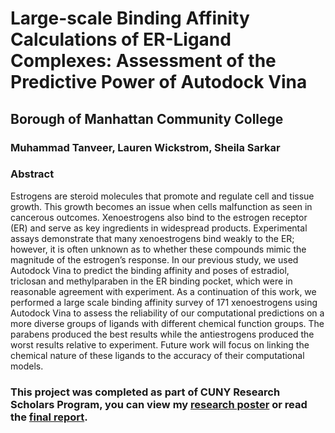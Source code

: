# Large-scale Binding Affinity Calculations of ER-Ligand Complexes: Assessment of the Predictive Power of Autodock Vina
## Borough of Manhattan Community College
### Muhammad Tanveer, Lauren Wickstrom, Sheila Sarkar

### Abstract
Estrogens are steroid molecules that promote and regulate cell and tissue growth. This growth becomes an issue when cells malfunction as seen in cancerous outcomes. Xenoestrogens also bind to the estrogen receptor (ER) and serve as key ingredients in widespread products. Experimental assays demonstrate that many xenoestrogens bind weakly to the ER; however, it is often unknown as to whether these compounds mimic the magnitude of the estrogen’s response. In our previous study, we used Autodock Vina to predict the binding affinity and poses of estradiol, triclosan and methylparaben in the ER binding pocket, which were in reasonable agreement with experiment. As a continuation of this work, we performed a large scale binding affinity survey of 171 xenoestrogens using Autodock Vina to assess the reliability of our computational predictions on a more diverse groups of ligands with different chemical function groups. The parabens produced the best results while the antiestrogens produced the worst results relative to experiment. Future work will focus on linking the chemical nature of these ligands to the accuracy of their computational models.

### This project was completed as part of CUNY Research Scholars Program, you can view my [research poster](https://github.com/tanveerm176/CancerResearch/blob/main/Research%20Poster_BMCC%20Paraben.pdf) or read the [final report](https://github.com/tanveerm176/CancerResearch/blob/main/CRSP%20Final%20Report.pdf).
